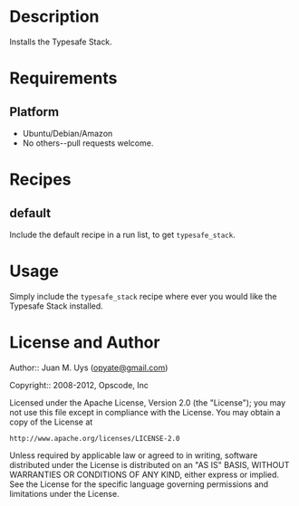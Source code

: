 Description
===========

Installs the Typesafe Stack. 

Requirements
============

Platform
--------

* Ubuntu/Debian/Amazon
* No others--pull requests welcome.

Recipes
=======

default
-------

Include the default recipe in a run list, to get `typesafe_stack`.

Usage
=====

Simply include the `typesafe_stack` recipe where ever you would like the Typesafe Stack installed.

License and Author
==================

Author:: Juan M. Uys (<opyate@gmail.com>)

Copyright:: 2008-2012, Opscode, Inc

Licensed under the Apache License, Version 2.0 (the "License");
you may not use this file except in compliance with the License.
You may obtain a copy of the License at

    http://www.apache.org/licenses/LICENSE-2.0

Unless required by applicable law or agreed to in writing, software
distributed under the License is distributed on an "AS IS" BASIS,
WITHOUT WARRANTIES OR CONDITIONS OF ANY KIND, either express or implied.
See the License for the specific language governing permissions and
limitations under the License.
